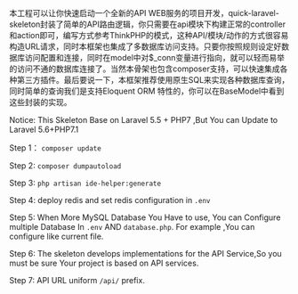 本工程可以让你快速启动一个全新的API WEB服务的项目开发，quick-laravel-skeleton封装了简单的API路由逻辑，你只需要在api模块下构建正常的controller和action即可，编写方式参考ThinkPHP的模式，这种API/模块/动作的方式很容易构造URL请求，同时本框架也集成了多数据库访问支持。只要你按照规则设定好数据库访问配置和连接，同时在model中对$_conn变量进行指向，就可以轻而易举的访问不通的数据库连接了。当然本骨架也包含composer支持，可以快速集成各种第三方插件。最后要说一下，本框架推荐使用原生SQL来实现各种数据库查询，同时简单的查询我们是支持Eloquent ORM 特性的，你可以在BaseModel中看到这些封装的实现。


Notice:
This Skeleton Base on Laravel 5.5 + PHP7 ,But You can Update to Laravel 5.6+PHP7.1

Step 1：
`composer update`

Step 2:
`composer dumpautoload`

Step 3:
`php artisan ide-helper:generate`

Step 4:
deploy redis and set redis configuration in `.env`

Step 5:
When More MySQL Database You Have to use, You can Configure multiple Database In `.env` AND `database.php`.
For example ,You can configure like current file.

Step 6:
The skeleton develops implementations for the API Service,So you must be sure Your project is based on API services.

Step 7:
API URL uniform `/api/`  prefix.

